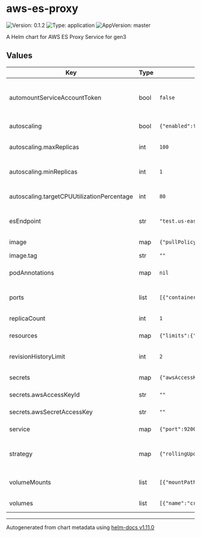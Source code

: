 # aws-es-proxy

![Version: 0.1.2](https://img.shields.io/badge/Version-0.1.2-informational?style=flat-square) ![Type: application](https://img.shields.io/badge/Type-application-informational?style=flat-square) ![AppVersion: master](https://img.shields.io/badge/AppVersion-master-informational?style=flat-square)

A Helm chart for AWS ES Proxy Service for gen3

## Values

| Key | Type | Default | Description |
|-----|------|---------|-------------|
| automountServiceAccountToken | bool | `false` | Automount the default service account token |
| autoscaling | bool | `{"enabled":false,"maxReplicas":100,"minReplicas":1,"targetCPUUtilizationPercentage":80}` | Enable autoscaling |
| autoscaling.maxReplicas | int | `100` | Maximum number of replicas |
| autoscaling.minReplicas | int | `1` | Minimum number of replicas |
| autoscaling.targetCPUUtilizationPercentage | int | `80` | Target CPU utilization percentage |
| esEndpoint | str | `"test.us-east-1.es.amazonaws.com"` | Elasticsearch endpoint in AWS |
| image | map | `{"pullPolicy":"Always","repository":"quay.io/cdis/aws-es-proxy","tag":""}` | Image information |
| image.tag | str | `""` | Image tag |
| podAnnotations | map | `nil` | Annotations to add to the pod |
| ports | list | `[{"containerPort":9200}]` | List of container ports |
| replicaCount | int | `1` | Number of replicas |
| resources | map | `{"limits":{"memory":"2Gi"},"requests":{"cpu":0.1,"memory":"250Mi"}}` | Resource limits |
| revisionHistoryLimit | int | `2` | Number of old revisions to retain |
| secrets | map | `{"awsAccessKeyId":"","awsSecretAccessKey":""}` | Secret information |
| secrets.awsAccessKeyId | str | `""` | AWS access key ID |
| secrets.awsSecretAccessKey | str | `""` | AWS secret access key |
| service | map | `{"port":9200,"type":"ClusterIP"}` | Service information |
| strategy | map | `{"rollingUpdate":{"maxSurge":1,"maxUnavailable":0},"type":"RollingUpdate"}` | Rolling update deployment strategy |
| volumeMounts | list | `[{"mountPath":"/root/.aws","name":"credentials","readOnly":true}]` | List of volume mounts |
| volumes | list | `[{"name":"credentials","secret":{"secretName":"aws-es-proxy"}}]` | List of volumes |

----------------------------------------------
Autogenerated from chart metadata using [helm-docs v1.11.0](https://github.com/norwoodj/helm-docs/releases/v1.11.0)
